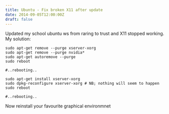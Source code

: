 ```yaml
---
title: Ubuntu - Fix broken X11 after update
date: 2014-09-05T12:00:00Z
draft: false
---
```

Updated my school ubuntu ws from raring to trust and X11 stopped working.
My solution:

    sudo apt-get remove --purge xserver-xorg
    sudo apt-get remove --purge nvidia*
    sudo apt-get autoremove --purge
    sudo reboot

    #..rebooting..

    sudo apt-get install xserver-xorg
    sudo dpkg-reconfigure xserver-xorg # NB; nothing will seem to happen
    sudo reboot

    #..rebooting..

Now reinstall your favourite graphical environmnet

